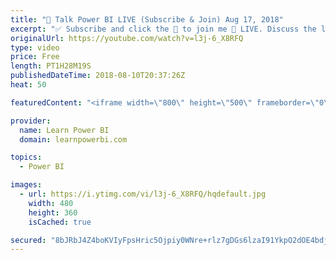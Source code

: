 ```yaml
---
title: "🔴 Talk Power BI LIVE (Subscribe & Join) Aug 17, 2018"
excerpt: "✅ Subscribe and click the 🔔 to join me 🔴 LIVE. Discuss the latest in Power BI and ask any Power BI question. 💡 Join https://www.facebook.com/groups/TalkPowerBI to continue the conversation  Hello, I am Avi Singh, Microsoft MVP and Power BI Pro! I just love talking about Power BI. So much so that I"
originalUrl: https://youtube.com/watch?v=l3j-6_X8RFQ
type: video
price: Free
length: PT1H28M19S
publishedDateTime: 2018-08-10T20:37:26Z
heat: 50

featuredContent: "<iframe width=\"800\" height=\"500\" frameborder=\"0\" src=\"https://www.youtube.com/embed/l3j-6_X8RFQ\" allow=\"accelerometer; autoplay; encrypted-media; gyroscope; picture-in-picture\" allowfullscreen></iframe>"

provider:
  name: Learn Power BI
  domain: learnpowerbi.com

topics:
  - Power BI

images:
  - url: https://i.ytimg.com/vi/l3j-6_X8RFQ/hqdefault.jpg
    width: 480
    height: 360
    isCached: true

secured: "8bJRbJ4Z4boKVIyFpsHric5Ojpiy0WNre+rlz7gDGs6lzaI91YkpO2dOE4bdjSU6yKnn+1PK9l1ma/9zzHtjbJa8TUu+7eHc0YE4IGq7KBY/x4UCOWTEYZXYuHwQ68JxYNch/Usa9axmJyuyNyyTsgjGr8Ej805i3s75sxYBSf/Kv34AN3EhPFqVccqitbmCxtxJH0uhefv4bUGL25xp3YM/aeuB6UJhexlX+LGQBeP4+CgbPUhGKsHt6fTZ7JntHdBldl1nI4hMWoeeVHzlOd5i8x0Fb6wt1RYqqfk1VteeLviVI9qFkv3kh/djTs2seTNmP1L7VdnaEMgJtHN3MNBaj+FBYxLZ0ToZLA7lKhh5EPz8/L3vno5IC7hO/LhL8QrEeNCSET0yvbVb8DxYJ2c/D4B5d5vW/QMbyPXryL8=;YWuONhbDDSDG/ZhrVxZmGA=="
---
```


